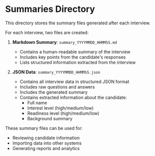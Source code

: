 # Summaries Directory

This directory stores the summary files generated after each interview.

For each interview, two files are created:

1. **Markdown Summary**: `summary_YYYYMMDD_HHMMSS.md`
   - Contains a human-readable summary of the interview
   - Includes key points from the candidate's responses
   - Lists structured information extracted from the interview

2. **JSON Data**: `summary_YYYYMMDD_HHMMSS.json`
   - Contains all interview data in structured JSON format
   - Includes raw questions and answers
   - Includes the generated summary
   - Contains extracted information about the candidate:
     - Full name
     - Interest level (high/medium/low)
     - Readiness level (high/medium/low)
     - Background summary

These summary files can be used for:
- Reviewing candidate information
- Importing data into other systems
- Generating reports and analytics
